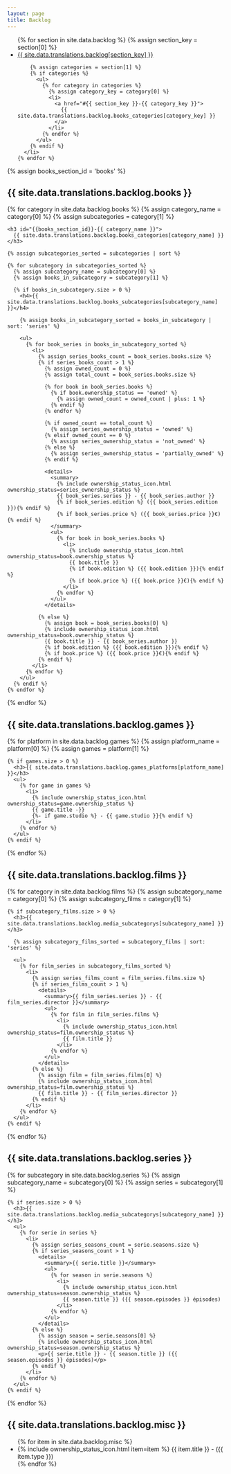 ```yaml
---
layout: page
title: Backlog
---
```

<div id="backlog-toc">
  <ul>
    {% for section in site.data.backlog %}
      {% assign section_key = section[0] %}
      <li>
        <a href="#{{ section_key }}">{{ site.data.translations.backlog[section_key] }}</a>

        {% assign categories = section[1] %}
        {% if categories %}
          <ul>
            {% for category in categories %}
              {% assign category_key = category[0] %}
              <li>
                <a href="#{{ section_key }}-{{ category_key }}">
                  {{ site.data.translations.backlog.books_categories[category_key] }}
                </a>
              </li>
            {% endfor %}
          </ul>
        {% endif %}
      </li>
    {% endfor %}
  </ul>
</div>

{% assign books_section_id = 'books' %}
<div id="{{books_section_id}}" class="backlog-section books-section">
  <h2><i class="fa-solid fa-book category-icon book-icon"></i> {{ site.data.translations.backlog.books }}</h2>

  {% for category in site.data.backlog.books %}
    {% assign category_name = category[0] %}
    {% assign subcategories = category[1] %}

    <h3 id="{{books_section_id}}-{{ category_name }}">
      {{ site.data.translations.backlog.books_categories[category_name] }}
    </h3>

    {% assign subcategories_sorted = subcategories | sort %}

    {% for subcategory in subcategories_sorted %}
      {% assign subcategory_name = subcategory[0] %}
      {% assign books_in_subcategory = subcategory[1] %}

      {% if books_in_subcategory.size > 0 %}
        <h4>{{ site.data.translations.backlog.books_subcategories[subcategory_name] }}</h4>

        {% assign books_in_subcategory_sorted = books_in_subcategory | sort: 'series' %}

        <ul>
          {% for book_series in books_in_subcategory_sorted %}
            <li>
              {% assign series_books_count = book_series.books.size %}
              {% if series_books_count > 1 %}
                {% assign owned_count = 0 %}
                {% assign total_count = book_series.books.size %}

                {% for book in book_series.books %}
                  {% if book.ownership_status == 'owned' %}
                    {% assign owned_count = owned_count | plus: 1 %}
                  {% endif %}
                {% endfor %}

                {% if owned_count == total_count %}
                  {% assign series_ownership_status = 'owned' %}
                {% elsif owned_count == 0 %}
                  {% assign series_ownership_status = 'not_owned' %}
                {% else %}
                  {% assign series_ownership_status = 'partially_owned' %}
                {% endif %}

                <details>
                  <summary>
                    {% include ownership_status_icon.html ownership_status=series_ownership_status %}
                    {{ book_series.series }} - {{ book_series.author }}
                    {% if book_series.edition %} ({{ book_series.edition }}){% endif %}
                    {% if book_series.price %} ({{ book_series.price }}€){% endif %}
                  </summary>
                  <ul>
                    {% for book in book_series.books %}
                      <li>
                        {% include ownership_status_icon.html ownership_status=book.ownership_status %}
                        {{ book.title }}
                        {% if book.edition %} ({{ book.edition }}){% endif %}
                        {% if book.price %} ({{ book.price }}€){% endif %}
                      </li>
                    {% endfor %}
                  </ul>
                </details>

              {% else %}
                {% assign book = book_series.books[0] %}
                {% include ownership_status_icon.html ownership_status=book.ownership_status %}
                {{ book.title }} - {{ book_series.author }}
                {% if book.edition %} ({{ book.edition }}){% endif %}
                {% if book.price %} ({{ book.price }}€){% endif %}
              {% endif %}
            </li>
          {% endfor %}
        </ul>
      {% endif %}
    {% endfor %}
  {% endfor %}
</div>

<div id="games" class="backlog-section games-section">
  <h2><i class="fa-solid fa-gamepad category-icon game-icon"></i> {{ site.data.translations.backlog.games }}</h2>
  {% for platform in site.data.backlog.games %}
    {% assign platform_name = platform[0] %}
    {% assign games = platform[1] %}

    {% if games.size > 0 %}
      <h3>{{ site.data.translations.backlog.games_platforms[platform_name] }}</h3>
      <ul>
        {% for game in games %}
          <li>
            {% include ownership_status_icon.html ownership_status=game.ownership_status %}
            {{ game.title -}}
            {%- if game.studio %} - {{ game.studio }}{% endif %}
          </li>
        {% endfor %}
      </ul>
    {% endif %}
  {% endfor %}
</div>

<div id="films" class="backlog-section films-section">
  <h2><i class="fa-solid fa-film category-icon film-icon"></i> {{ site.data.translations.backlog.films }}</h2>
  {% for category in site.data.backlog.films %}
    {% assign subcategory_name = category[0] %}
    {% assign subcategory_films = category[1] %}

    {% if subcategory_films.size > 0 %}
      <h3>{{ site.data.translations.backlog.media_subcategorys[subcategory_name] }}</h3>

      {% assign subcategory_films_sorted = subcategory_films | sort: 'series' %}

      <ul>
        {% for film_series in subcategory_films_sorted %}
          <li>
            {% assign series_films_count = film_series.films.size %}
            {% if series_films_count > 1 %}
              <details>
                <summary>{{ film_series.series }} - {{ film_series.director }}</summary>
                <ul>
                  {% for film in film_series.films %}
                    <li>
                      {% include ownership_status_icon.html ownership_status=film.ownership_status %}
                      {{ film.title }}
                    </li>
                  {% endfor %}
                </ul>
              </details>
            {% else %}
              {% assign film = film_series.films[0] %}
              {% include ownership_status_icon.html ownership_status=film.ownership_status %}
              {{ film.title }} - {{ film_series.director }}
            {% endif %}
          </li>
        {% endfor %}
      </ul>
    {% endif %}
  {% endfor %}
</div>

<div id="series" class="backlog-section series-section">
  <h2><i class="fa-solid fa-tv category-icon series-icon"></i> {{ site.data.translations.backlog.series }}</h2>

  {% for subcategory in site.data.backlog.series %}
    {% assign subcategory_name = subcategory[0] %}
    {% assign series = subcategory[1] %}

    {% if series.size > 0 %}
      <h3>{{ site.data.translations.backlog.media_subcategorys[subcategory_name] }}</h3>
      <ul>
        {% for serie in series %}
          <li>
            {% assign series_seasons_count = serie.seasons.size %}
            {% if series_seasons_count > 1 %}
              <details>
                <summary>{{ serie.title }}</summary>
                <ul>
                  {% for season in serie.seasons %}
                    <li>
                      {% include ownership_status_icon.html ownership_status=season.ownership_status %}
                      {{ season.title }} ({{ season.episodes }} épisodes)
                    </li>
                  {% endfor %}
                </ul>
              </details>
            {% else %}
              {% assign season = serie.seasons[0] %}
              {% include ownership_status_icon.html ownership_status=season.ownership_status %}
              <p>{{ serie.title }} - {{ season.title }} ({{ season.episodes }} épisodes)</p>
            {% endif %}
          </li>
        {% endfor %}
      </ul>
    {% endif %}
  {% endfor %}
</div>

<div id="misc" class="backlog-section misc-section">
  <h2><i class="fa-solid fa-star category-icon default-icon"></i> {{ site.data.translations.backlog.misc }}</h2>
  <ul>
    {% for item in site.data.backlog.misc %}
      <li>
        {% include ownership_status_icon.html item=item %}
        {{ item.title }} - ({{ item.type }})
      </li>
    {% endfor %}
  </ul>
</div>
